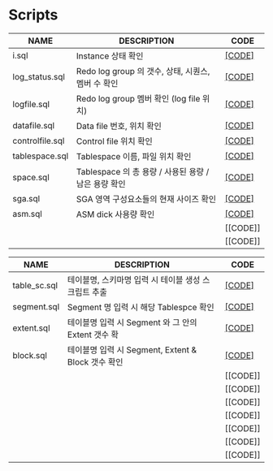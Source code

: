 # Scripts

| NAME | DESCRIPTION | CODE |
|-----|-----|-----|
| i.sql | Instance 상태 확인 | [[CODE]](https://github.com/corvina1208/Scripts/blob/main/i.md) |
| log_status.sql | Redo log group 의 갯수, 상태, 시퀀스, 멤버 수 확인 | [[CODE]](https://github.com/corvina1208/Scripts/blob/main/log_status.md) |
| logfile.sql | Redo log group 멤버 확인 (log file 위치) | [[CODE]](https://github.com/corvina1208/Scripts/blob/main/logfile.md) |
| datafile.sql | Data file 번호, 위치 확인 | [[CODE]](https://github.com/corvina1208/Scripts/blob/main/datafile.md) |
| controlfile.sql | Control file 위치 확인 | [[CODE]](https://github.com/corvina1208/Scripts/blob/main/controlfile.md) |
| tablespace.sql | Tablespace 이름, 파일 위치 확인 | [[CODE]](https://github.com/corvina1208/Scripts/blob/main/tablespace.md) |
| space.sql | Tablespace 의 총 용량 / 사용된 용량 / 남은 용량 확인 | [[CODE]](https://github.com/corvina1208/Scripts/blob/main/space.md) |
| sga.sql | SGA 영역 구성요소들의 현재 사이즈 확인 | [[CODE]](https://github.com/corvina1208/Scripts/blob/main/sga.md) |
| asm.sql | ASM dick 사용량 확인 | [[CODE]](https://github.com/corvina1208/Scripts/blob/main/asm.md) |
|  |  | [[CODE]] |
|  |  | [[CODE]] |

| NAME | DESCRIPTION | CODE |
|-----|-----|-----|
| table_sc.sql | 테이블명, 스키마명 입력 시 테이블 생성 스크립트 추출 | [[CODE]](https://github.com/corvina1208/Scripts/blob/main/table_sc.md) |
| segment.sql | Segment 명 입력 시 해당 Tablespce 확인| [[CODE]](https://github.com/corvina1208/Scripts/blob/main/segment.md) |
| extent.sql | 테이블명 입력 시 Segment 와 그 안의 Extent 갯수 확 | [[CODE]](https://github.com/corvina1208/Scripts/blob/main/extent.md) |
| block.sql | 테이블명 입력 시 Segment, Extent & Block 갯수 확인 | [[CODE]](https://github.com/corvina1208/Scripts/blob/main/block.md) |
|  |  | [[CODE]] |
|  |  | [[CODE]] |
|  |  | [[CODE]] |
|  |  | [[CODE]] |
|  |  | [[CODE]] |
|  |  | [[CODE]] |
|  |  | [[CODE]] |
